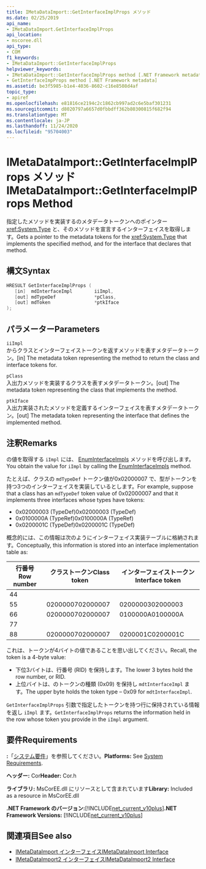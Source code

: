 ```yaml
---
title: IMetaDataImport::GetInterfaceImplProps メソッド
ms.date: 02/25/2019
api_name:
- IMetaDataImport.GetInterfaceImplProps
api_location:
- mscoree.dll
api_type:
- COM
f1_keywords:
- IMetaDataImport::GetInterfaceImplProps
helpviewer_keywords:
- IMetaDataImport::GetInterfaceImplProps method [.NET Framework metadata]
- GetInterfaceImpProps method [.NET Framework metadata]
ms.assetid: be3f5985-b1e4-4036-8602-c16e8508d4af
topic_type:
- apiref
ms.openlocfilehash: e81816ce2194c2c1862cb997ad2c6e5baf301231
ms.sourcegitcommit: d8020797a6657d0fbbdff362b80300815f682f94
ms.translationtype: MT
ms.contentlocale: ja-JP
ms.lasthandoff: 11/24/2020
ms.locfileid: "95704003"
---
```

# <a name="imetadataimportgetinterfaceimplprops-method"></a><span data-ttu-id="9312e-102">IMetaDataImport::GetInterfaceImplProps メソッド</span><span class="sxs-lookup"><span data-stu-id="9312e-102">IMetaDataImport::GetInterfaceImplProps Method</span></span>

<span data-ttu-id="9312e-103">指定したメソッドを実装するのメタデータトークンへのポインター <xref:System.Type> と、そのメソッドを宣言するインターフェイスを取得します。</span><span class="sxs-lookup"><span data-stu-id="9312e-103">Gets a pointer to the metadata tokens for the <xref:System.Type> that implements the specified method, and for the interface that declares that method.</span></span>
  
## <a name="syntax"></a><span data-ttu-id="9312e-104">構文</span><span class="sxs-lookup"><span data-stu-id="9312e-104">Syntax</span></span>  
  
```cpp  
HRESULT GetInterfaceImplProps (  
   [in]  mdInterfaceImpl        iiImpl,  
   [out] mdTypeDef              *pClass,  
   [out] mdToken                *ptkIface  
);  
```  
  
## <a name="parameters"></a><span data-ttu-id="9312e-105">パラメーター</span><span class="sxs-lookup"><span data-stu-id="9312e-105">Parameters</span></span>  

 `iiImpl`  
 <span data-ttu-id="9312e-106">からクラスとインターフェイストークンを返すメソッドを表すメタデータトークン。</span><span class="sxs-lookup"><span data-stu-id="9312e-106">[in] The metadata token representing the method to return the class and interface tokens for.</span></span>  
  
 `pClass`  
 <span data-ttu-id="9312e-107">入出力メソッドを実装するクラスを表すメタデータトークン。</span><span class="sxs-lookup"><span data-stu-id="9312e-107">[out] The metadata token representing the class that implements the method.</span></span>  
  
 `ptkIface`  
 <span data-ttu-id="9312e-108">入出力実装されたメソッドを定義するインターフェイスを表すメタデータトークン。</span><span class="sxs-lookup"><span data-stu-id="9312e-108">[out] The metadata token representing the interface that defines the implemented method.</span></span>  

## <a name="remarks"></a><span data-ttu-id="9312e-109">注釈</span><span class="sxs-lookup"><span data-stu-id="9312e-109">Remarks</span></span>

 <span data-ttu-id="9312e-110">の値を取得する `iImpl` には、 [EnumInterfaceImpls](imetadataimport-enuminterfaceimpls-method.md) メソッドを呼び出します。</span><span class="sxs-lookup"><span data-stu-id="9312e-110">You obtain the value for `iImpl` by calling the [EnumInterfaceImpls](imetadataimport-enuminterfaceimpls-method.md) method.</span></span>

 <span data-ttu-id="9312e-111">たとえば、クラスの `mdTypeDef` トークン値が0x02000007 で、型がトークンを持つ3つのインターフェイスを実装しているとします。</span><span class="sxs-lookup"><span data-stu-id="9312e-111">For example, suppose that a class has an `mdTypeDef` token value of 0x02000007 and that it implements three interfaces whose types have tokens:</span></span>

- <span data-ttu-id="9312e-112">0x02000003 (TypeDef)</span><span class="sxs-lookup"><span data-stu-id="9312e-112">0x02000003 (TypeDef)</span></span>
- <span data-ttu-id="9312e-113">0x0100000A (TypeRef)</span><span class="sxs-lookup"><span data-stu-id="9312e-113">0x0100000A (TypeRef)</span></span>
- <span data-ttu-id="9312e-114">0x0200001C (TypeDef)</span><span class="sxs-lookup"><span data-stu-id="9312e-114">0x0200001C (TypeDef)</span></span>

<span data-ttu-id="9312e-115">概念的には、この情報は次のようにインターフェイス実装テーブルに格納されます。</span><span class="sxs-lookup"><span data-stu-id="9312e-115">Conceptually, this information is stored into an interface implementation table as:</span></span>

| <span data-ttu-id="9312e-116">行番号</span><span class="sxs-lookup"><span data-stu-id="9312e-116">Row number</span></span> | <span data-ttu-id="9312e-117">クラストークン</span><span class="sxs-lookup"><span data-stu-id="9312e-117">Class token</span></span> | <span data-ttu-id="9312e-118">インターフェイストークン</span><span class="sxs-lookup"><span data-stu-id="9312e-118">Interface token</span></span> |
|------------|-------------|-----------------|
| <span data-ttu-id="9312e-119">4</span><span class="sxs-lookup"><span data-stu-id="9312e-119">4</span></span>          |             |                 |
| <span data-ttu-id="9312e-120">5</span><span class="sxs-lookup"><span data-stu-id="9312e-120">5</span></span>          | <span data-ttu-id="9312e-121">02000007</span><span class="sxs-lookup"><span data-stu-id="9312e-121">02000007</span></span>    | <span data-ttu-id="9312e-122">02000003</span><span class="sxs-lookup"><span data-stu-id="9312e-122">02000003</span></span>        |
| <span data-ttu-id="9312e-123">6</span><span class="sxs-lookup"><span data-stu-id="9312e-123">6</span></span>          | <span data-ttu-id="9312e-124">02000007</span><span class="sxs-lookup"><span data-stu-id="9312e-124">02000007</span></span>    | <span data-ttu-id="9312e-125">0100000A</span><span class="sxs-lookup"><span data-stu-id="9312e-125">0100000A</span></span>        |
| <span data-ttu-id="9312e-126">7</span><span class="sxs-lookup"><span data-stu-id="9312e-126">7</span></span>          |             |                 |
| <span data-ttu-id="9312e-127">8</span><span class="sxs-lookup"><span data-stu-id="9312e-127">8</span></span>          | <span data-ttu-id="9312e-128">02000007</span><span class="sxs-lookup"><span data-stu-id="9312e-128">02000007</span></span>    | <span data-ttu-id="9312e-129">0200001C</span><span class="sxs-lookup"><span data-stu-id="9312e-129">0200001C</span></span>        |

<span data-ttu-id="9312e-130">これは、トークンが4バイトの値であることを思い出してください。</span><span class="sxs-lookup"><span data-stu-id="9312e-130">Recall, the token is a 4-byte value:</span></span>

- <span data-ttu-id="9312e-131">下位3バイトは、行番号 (RID) を保持します。</span><span class="sxs-lookup"><span data-stu-id="9312e-131">The lower 3 bytes hold the row number, or RID.</span></span>
- <span data-ttu-id="9312e-132">上位バイトは、のトークンの種類 (0x09) を保持し `mdtInterfaceImpl` ます。</span><span class="sxs-lookup"><span data-stu-id="9312e-132">The upper byte holds the token type – 0x09 for `mdtInterfaceImpl`.</span></span>

<span data-ttu-id="9312e-133">`GetInterfaceImplProps` 引数で指定したトークンを持つ行に保持されている情報を返し `iImpl` ます。</span><span class="sxs-lookup"><span data-stu-id="9312e-133">`GetInterfaceImplProps` returns the information held in the row whose token you provide in the `iImpl` argument.</span></span>
  
## <a name="requirements"></a><span data-ttu-id="9312e-134">要件</span><span class="sxs-lookup"><span data-stu-id="9312e-134">Requirements</span></span>  

 <span data-ttu-id="9312e-135">**:**「[システム要件](../../get-started/system-requirements.md)」を参照してください。</span><span class="sxs-lookup"><span data-stu-id="9312e-135">**Platforms:** See [System Requirements](../../get-started/system-requirements.md).</span></span>  
  
 <span data-ttu-id="9312e-136">**ヘッダー:** Cor</span><span class="sxs-lookup"><span data-stu-id="9312e-136">**Header:** Cor.h</span></span>  
  
 <span data-ttu-id="9312e-137">**ライブラリ:** MsCorEE.dll にリソースとして含まれています</span><span class="sxs-lookup"><span data-stu-id="9312e-137">**Library:** Included as a resource in MsCorEE.dll</span></span>  
  
 <span data-ttu-id="9312e-138">**.NET Framework のバージョン:**[!INCLUDE[net_current_v10plus](../../../../includes/net-current-v10plus-md.md)]</span><span class="sxs-lookup"><span data-stu-id="9312e-138">**.NET Framework Versions:** [!INCLUDE[net_current_v10plus](../../../../includes/net-current-v10plus-md.md)]</span></span>  
  
## <a name="see-also"></a><span data-ttu-id="9312e-139">関連項目</span><span class="sxs-lookup"><span data-stu-id="9312e-139">See also</span></span>

- [<span data-ttu-id="9312e-140">IMetaDataImport インターフェイス</span><span class="sxs-lookup"><span data-stu-id="9312e-140">IMetaDataImport Interface</span></span>](imetadataimport-interface.md)
- [<span data-ttu-id="9312e-141">IMetaDataImport2 インターフェイス</span><span class="sxs-lookup"><span data-stu-id="9312e-141">IMetaDataImport2 Interface</span></span>](imetadataimport2-interface.md)
